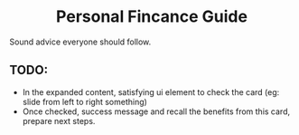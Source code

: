 <h1 align="center">
  Personal Fincance Guide
</h1>

Sound advice everyone should follow.

## TODO:


- In the expanded content, satisfying ui element to check the card (eg: slide from left to right something)
- Once checked, success message and recall the benefits from this card, prepare next steps.

